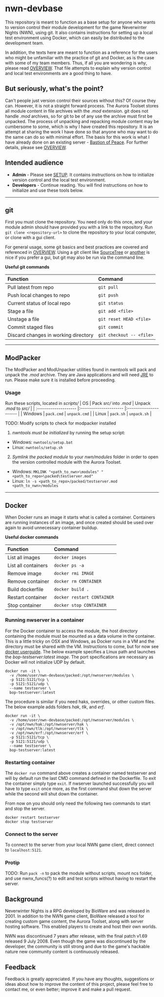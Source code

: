 # nwn-devbase
This repository is meant to function as a base setup for anyone who wants to version control their module development for the game Neverwinter Nights (NWN), using git. It also contains instructions for setting up a local test environment using Docker, which can easily be distributed to the development team.

In addition, the texts here are meant to function as a reference for the users who might be unfamiliar with the practice of git and Docker, as is the case with some of my team members. Thus, if all you are wondering is *why*, please read [OVERVIEW](https://github.com/jakkn/nwn-devbase/blob/master/OVERVIEW.md). That file attempts to explain why version control and local test environments are a good thing to have.


## But seriously, what's the point?
Can't people just version control their sources without this? Of course they can. However, it is not a straight forward process. The Aurora Toolset stores all module content in file archives with the *.mod* extension. git does not handle *.mod* archives, so for git to be of any use the archive must first be unpacked. The process of unpacking and repacking module content may be cumbersome to some, which is why I have created this repository. It is an attempt at sharing the work I have done so that anyone who may want to do the same can do so with minimal effort. The basis for this work is what I have already done on an existing server - [Bastion of Peace](http://bastionofpeace.freeforums.net/). For further details, please see [OVERVIEW](https://github.com/jakkn/nwn-devbase/blob/master/OVERVIEW.md).


## Intended audience
- **Admin** - Please see [SETUP](https://github.com/jakkn/nwn-devbase/blob/master/SETUP.md). It contains instructions on how to initialize version control and the local test environment.
- **Developers** - Continue reading. You will find instructions on how to initialize and use these tools below.

---

## git

First you must clone the repository. You need only do this once, and your module admin should have provided you with a link to the repository. Run `git clone <repository-url>` to clone the repository to your local computer, or clone with a gui client.

For general usage, some git basics and best practices are covered and referenced in [OVERVIEW](https://github.com/jakkn/nwn-devbase/blob/master/OVERVIEW.md). Using a git client like [SourceTree](https://www.sourcetreeapp.com/) or [another](https://git-scm.com/download/gui/linux) is nice if you prefer a gui, but git may also be run via the command line.

**Useful git commands**

| Function  | Command  |
| :-------------------- |:---------------------- |
| Pull latest from repo | `git pull` |
| Push local changes to repo | `git push` |
| Current status of local repo | `git status` |
| Stage a file | `git add <file>` |
| Unstage a file | `git reset HEAD <file>` |
| Commit staged files | `git commit` |
| Discard changes in working directory | `git checkout -- <file>` |


---

## ModPacker
The ModPacker and ModUnpacker utilities found in *nwntools* will pack and unpack the *.mod* archive. They are Java applications and will need [JRE](http://www.oracle.com/technetwork/java/javase/install-windows-64-142952.html) to run. Please make sure it is installed before proceeding.

### Usage

Run these scripts, located in *scripts/*
| OS  | Pack *src/* into *.mod* | Unpack *.mod* to *src/* |
| :-------------------- |:---------------------- |:---------------------- |
| Windows | `pack.cmd` | `unpack.cmd` |
| Linux | `pack.sh` | `unpack.sh` |

TODO: Modify scripts to check for modpacker installed

1. *nwntools must be initialized* by running the setup script:
  - Windows: `nwntools/setup.bat`
  - Linux: `nwntools/setup.sh`
2. *Symlink the packed module* to your *nwn/modules* folder in order to open the version controlled module with the Aurora Toolset.
  - Windows: `MKLINK "<path_to_nwn>\modules" "<path_to_repo>\packed\testserver.mod"`
  - Linux: `ln -s <path_to_repo>/packed/testserver.mod <path_to_nwn>/modules`

---

## Docker
When Docker runs an image it starts what is called a container. Containers are running instances of an image, and once created should be used over again to avoid unnecessary container buildup.

**Useful docker commands**

| Function  | Command  |
| :-------------------- |:---------------------- |
| List all images | `docker images` |
| List all containers | `docker ps -a` |
| Remove image | `docker rmi IMAGE` |
| Remove container | `docker rm CONTAINER` |
| Build dockerfile | `docker build .` |
| Restart container | `docker restart CONTAINER` |
| Stop container | `docker stop CONTAINER` |

### Running nwserver in a container
For the Docker container to access the module, the host directory containing the module must be mounted as a data volume in the container. This is a little tricky on OSX and Windows, as Docker runs in a VM and the directory must be shared with the VM. Instructions to come, but for now see [docker userguide](http://docs.docker.com/engine/userguide/dockervolumes/). The below example specifies a Linux path and launches the *bop-testserver:latest image*. The port specifications are necessary as Docker will not initialize UDP by default.

```
docker run -it \
  -v /home/user/nwn-devbase/packed:/opt/nwnserver/modules \
  -p 5121:5121/tcp \
  -p 5121:5121/udp \
  --name testserver \
  bop-testserver:latest
```

The procedure is similar if you need haks, overrides, or other custom files. The below example adds folders *hak*, *tlk*, and *erf*.

```
docker run -it \
  -v /home/user/nwn-devbase/packed:/opt/nwnserver/modules \
  -v /opt/nwn/hak:/opt/nwnserver/hak \
  -v /opt/nwn/tlk:/opt/nwnserver/tlk \
  -v /opt/nwn/erf:/opt/nwnserver/erf \
  -p 5121:5121/tcp \
  -p 5121:5121/udp \
  --name testserver \
  bop-testserver:latest
```

### Restarting container
The `docker run` command above creates a container named testserver and will by default run the last CMD command defined in the Dockerfile. To exit the container simply type `exit`. If nwserver launched successfully you will have to type `exit` once more, as the first command shut down the server while the second will shut down the container.

From now on you should only need the following two commands to start and stop the server.
```
docker restart testserver
docker stop testserver
```

### Connect to the server
To connect to the server from your local NWN game client, direct connect to `localhost:5121`.

### Protip
TODO: Run `pack -n` to pack the module without scripts, mount ncs folder, and use nwnx_funcs(?) to edit and test scripts without having to restart the server.


## Background
Neverwinter Nights is a RPG developed by BioWare and was released in 2001. In addition to the NWN game client, BioWare released a tool for creating custom game content, the Aurora Toolset, along with server hosting software. This enabled players to create and host their own worlds.

NWN was discontinued 7 years after release, with the final patch v1.69 released 9 July 2008. Even though the game was discontinued by the developer, the community is still strong and due to the game's hackable nature new community content is continuously released.


## Feedback
Feedback is greatly appreciated. If you have any thoughts, suggestions or ideas about how to improve the content of this project, please feel free to contact me, or even better; improve it and make a pull request.
